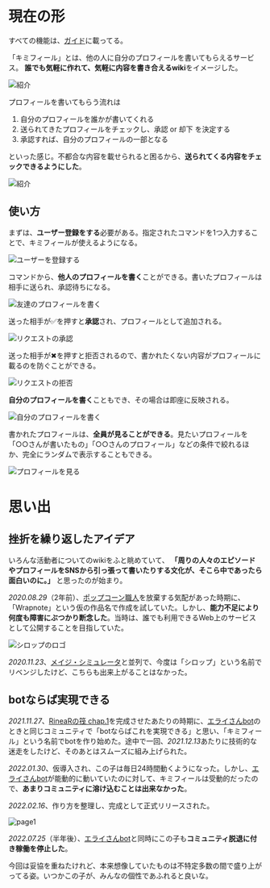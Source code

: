 # 現在の形

すべての機能は、[ガイド](https://kimifile.notion.site/473ae50d379048a39fe76437bf1c4b1c)に載ってる。

「キミフィール」とは、他の人に自分のプロフィールを書いてもらえるサービス。 **誰でも気軽に作れて、気軽に内容を書き合えるwiki**をイメージした。

![紹介](page2.webp)

プロフィールを書いてもらう流れは

1. 自分のプロフィールを誰かが書いてくれる
2. 送られてきたプロフィールをチェックし、承認 or 却下 を決定する
3. 承認すれば、自分のプロフィールの一部となる

といった感じ。不都合な内容を載せられると困るから、**送られてくる内容をチェックできるようにした**。

![紹介](page3.webp)



## 使い方

まずは、**ユーザー登録をする**必要がある。指定されたコマンドを1つ入力することで、キミフィールが使えるようになる。

![ユーザーを登録する](usage1.png)

コマンドから、**他人のプロフィールを書く**ことができる。書いたプロフィールは相手に送られ、承認待ちになる。

![友達のプロフィールを書く](usage2.png)

送った相手が✅を押すと**承認**され、プロフィールとして追加される。

![リクエストの承認](usage5.png)

送った相手が✖を押すと拒否されるので、書かれたくない内容がプロフィールに載るのを防ぐことができる。

![リクエストの拒否](usage6.png)

**自分のプロフィールを書く**こともでき、その場合は即座に反映される。

![自分のプロフィールを書く](usage4.png)

書かれたプロフィールは、**全員が見ることができる**。見たいプロフィールを「○○さんが書いたもの」「○○さんのプロフィール」などの条件で絞れるほか、完全にランダムで表示することもできる。

![プロフィールを見る](usage3.png)







# 思い出

## 挫折を繰り返したアイデア

いろんな活動者についてのwikiをふと眺めていて、 **「周りの人々のエピソードやプロフィールをSNSから引っ張って書いたりする文化が、そこら中であったら面白いのに。」** と思ったのが始まり。

*2020.08.29*（2年前）、[ポップコーン職人](/materials/popcorn-chef)を放棄する気配があった時期に、「Wrapnote」という仮の作品名で作成を試していた。しかし、**能力不足により何度も障害にぶつかり断念した**。当時は、誰でも利用できるWeb上のサービスとして公開することを目指していた。



![シロップのロゴ](syrup.png)

*2020.11.23*、[メイジ・シミュレータ](/materials/mage-simulator)と並列で、今度は「シロップ」という名前でリベンジしたけど、こちらも出来上がることはなかった。



## botならば実現できる

*2021.11.27*、[RineaRの筏 chap.1](/materials/rinear-raft-chap1)を完成させたあたりの時期に、[エライさんbot](/materials/marvelous)のときと同じコミュニティで「botならばこれを実現できる」と思い、「キミフィール」という名前でbotを作り始めた。途中で一回、*2021.12.13*あたりに技術的な迷走をしたけど、そのあとはスムーズに組み上げられた。

*2022.01.30*、仮導入され、この子は毎日24時間動くようになった。しかし、[エライさんbot](/materials/marvelous)が能動的に動いていたのに対して、キミフィールは受動的だったので、**あまりコミュニティに溶け込むことは出来なかった**。

*2022.02.16*、作り方を整理し、完成として正式リリースされた。

![page1](page1.webp)

*2022.07.25*（半年後）、[エライさんbot](/materials/marvelous)と同時にこの子も**コミュニティ脱退に付き稼働を停止した**。

今回は妥協を重ねたけれど、本来想像していたものは不特定多数の間で盛り上がってる姿。いつかこの子が、みんなの個性であふれると良いな。

